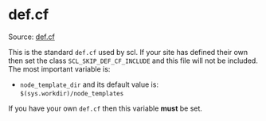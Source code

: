 # def.cf

Source: [def.cf](/masterfiles/lib/scl/def.cf)

This is the standard `def.cf` used by scl. If your site has defined
their own then set the class `SCL_SKIP_DEF_CF_INCLUDE` and this file will
not be included. The most important variable is:
 * `node_template_dir` and its default value is: `$(sys.workdir)/node_templates`

If you have your own `def.cf` then this variable **must** be set.

